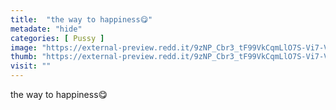 ```yaml
---
title:  "the way to happiness😋"
metadate: "hide"
categories: [ Pussy ]
image: "https://external-preview.redd.it/9zNP_Cbr3_tF99VkCqmLlO7S-Vi7-V1Ns92sBM7ZBqs.jpg?auto=webp&s=f5ae6fec184c4bd1e4c2eb2d58f87372479a80ad"
thumb: "https://external-preview.redd.it/9zNP_Cbr3_tF99VkCqmLlO7S-Vi7-V1Ns92sBM7ZBqs.jpg?width=1080&crop=smart&auto=webp&s=e26150305bf9adb6fe9a0c5bb36ba19eebb0bbfa"
visit: ""
---
```

the way to happiness😋

